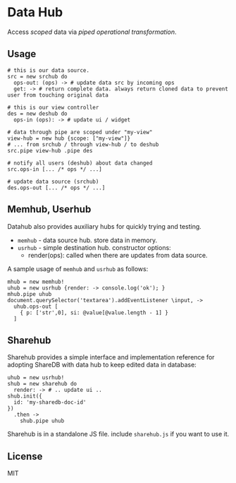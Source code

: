 # Data Hub

Access *scoped* data via *piped* *operational transformation*.


## Usage

    # this is our data source.
    src = new srchub do
      ops-out: (ops) -> # update data src by incoming ops
      get: -> # return complete data. always return cloned data to prevent user from touching original data

    # this is our view controller
    des = new deshub do
      ops-in (ops): -> # update ui / widget

    # data through pipe are scoped under "my-view"
    view-hub = new hub {scope: ["my-view"]}
    # ... from srchub / through view-hub / to deshub
    src.pipe view-hub .pipe des

    # notify all users (deshub) about data changed
    src.ops-in [... /* ops */ ...]

    # update data source (srchub)
    des.ops-out [... /* ops */ ...]


## Memhub, Userhub

Datahub also provides auxiliary hubs for quickly trying and testing.

 - `memhub` - data source hub. store data in memory.
 - `usrhub` - simple destination hub. constructor options:
   - render(ops): called when there are updates from data source.

A sample usage of `memhub` and `usrhub` as follows:

    mhub = new memhub!
    uhub = new usrhub {render: -> console.log('ok'); }
    mhub.pipe uhub
    document.querySelector('textarea').addEventListener \input, ->
      uhub.ops-out [
        { p: ['str',0], si: @value[@value.length - 1] }
      ]


## Sharehub

Sharehub provides a simple interface and implementation reference for adopting ShareDB with data hub to keep edited data in database:

    uhub = new usrhub!
    shub = new sharehub do
      render: -> # .. update ui ..
    shub.init({
      id: 'my-sharedb-doc-id'
    })
      .then ->
        shub.pipe uhub

Sharehub is in a standalone JS file. include `sharehub.js` if you want to use it.


## License

MIT
